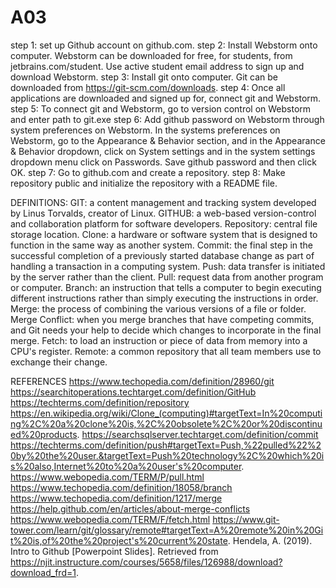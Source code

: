 # A03
step 1: set up Github account on github.com.
step 2: Install Webstorm onto computer. Webstorm can be downloaded for free, for students, from jetbrains.com/student. Use active student email address to sign up and download Webstorm.
step 3: Install git onto computer. Git can be downloaded from https://git-scm.com/downloads.
step 4: Once all applications are downloaded and signed up for, connect git and Webstorm.
step 5: To connect git and Webstorm, go to version control on Webstorm and enter path to git.exe
step 6: Add github password on Webstorm through system preferences on Webstorm. In the systems preferences on Webstorm, go to the Appearance & Behavior section, and in the Appearance & Behavior dropdown, click on System settings and in the system settings dropdown menu click on Passwords. Save github password and then click OK.
step 7: Go to github.com and create a repository. 
step 8: Make repository public and initialize the repository with a README file.

DEFINITIONS:
GIT: a content management and tracking system developed by Linus Torvalds, creator of Linux.
GITHUB: a web-based version-control and collaboration platform for software developers.
Repository: central file storage location.
Clone: a hardware or software system that is designed to function in the same way as another system.
Commit: the final step in the successful completion of a previously started database change as part of handling a transaction in a computing system.
Push: data transfer is initiated by the server rather than the client.
Pull: request data from another program or computer.
Branch: an instruction that tells a computer to begin executing different instructions rather than simply executing the instructions in order.
Merge: the process of combining the various versions of a file or folder.
Merge Conflict: when you merge branches that have competing commits, and Git needs your help to decide which changes to incorporate in the final merge.
Fetch: to load an instruction or piece of data from memory into a CPU's register.
Remote: a common repository that all team members use to exchange their change.

REFERENCES
https://www.techopedia.com/definition/28960/git
https://searchitoperations.techtarget.com/definition/GitHub
https://techterms.com/definition/repository
https://en.wikipedia.org/wiki/Clone_(computing)#targetText=In%20computing%2C%20a%20clone%20is,%2C%20obsolete%2C%20or%20discontinued%20products.
https://searchsqlserver.techtarget.com/definition/commit
https://techterms.com/definition/push#targetText=Push,%22pulled%22%20by%20the%20user.&targetText=Push%20technology%2C%20which%20is%20also,Internet%20to%20a%20user's%20computer.
https://www.webopedia.com/TERM/P/pull.html
https://www.techopedia.com/definition/18058/branch
https://www.techopedia.com/definition/1217/merge
https://help.github.com/en/articles/about-merge-conflicts
https://www.webopedia.com/TERM/F/fetch.html
https://www.git-tower.com/learn/git/glossary/remote#targetText=A%20remote%20in%20Git%20is,of%20the%20project's%20current%20state.
Hendela, A. (2019). Intro to Github [Powerpoint Slides]. Retrieved from https://njit.instructure.com/courses/5658/files/126988/download?download_frd=1.
